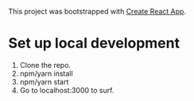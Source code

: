 This project was bootstrapped with [Create React App](https://github.com/facebookincubator/create-react-app).

# Set up local development

  1. Clone the repo.
  2. npm/yarn install
  3. npm/yarn start
  4. Go to localhost:3000 to surf.
